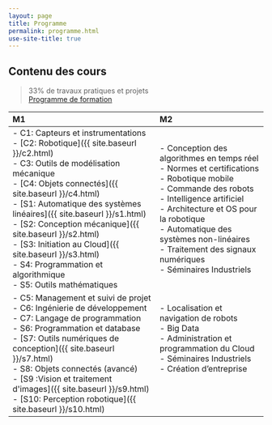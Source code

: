 ```yaml
---
layout: page
title: Programme
permalink: programme.html
use-site-title: true
---
```


## Contenu des cours

> 33% de travaux pratiques et projets  
[Programme de formation](http://www.insset.u-picardie.fr/images/Plaquettes/Master-1ere-Annee-Genie-Industriel-IN.pdf)

|  M1 | M2 |
| :-------- | :-------- |
| - C1: Capteurs et instrumentations <br/> - [C2: Robotique]({{ site.baseurl }}/c2.html) <br/> - C3: Outils de modélisation mécanique <br/> - [C4: Objets connectés]({{ site.baseurl }}/c4.html) <br/> - [S1: Automatique des systèmes linéaires]({{ site.baseurl }}/s1.html) <br/> - [S2: Conception mécanique]({{ site.baseurl }}/s2.html) <br/> - [S3: Initiation au Cloud]({{ site.baseurl }}/s3.html) <br/> - S4: Programmation et algorithmique <br/> - S5: Outils mathématiques <br/>   | - Conception des algorithmes en temps réel <br/> - Normes et certifications <br/> - Robotique mobile <br/> - Commande des robots <br/> - Intelligence artificiel  <br/> - Architecture et OS pour la robotique <br/> - Automatique des systèmes non-linéaires <br/> - Traitement des signaux numériques <br/> - Séminaires Industriels   |
| - C5: Management et suivi de projet <br/> - C6: Ingénierie de développement <br/> - C7: Langage de programmation <br/> - S6: Programmation et database <br/> - [S7: Outils numériques de conception]({{ site.baseurl }}/s7.html)  <br/> - S8: Objets connectés (avancé) <br/> - [S9 :Vision et traitement d'images]({{ site.baseurl }}/s9.html) <br/> - [S10: Perception robotique]({{ site.baseurl }}/s10.html) <br/>  | - Localisation et navigation de robots <br/> - Big Data <br/> - Administration et programmation du Cloud <br/> - Séminaires Industriels <br/> - Création d’entreprise <br/>  <br/>  <br/> <br/>  |

